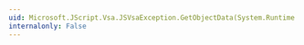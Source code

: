 ```yaml
---
uid: Microsoft.JScript.Vsa.JSVsaException.GetObjectData(System.Runtime.Serialization.SerializationInfo,System.Runtime.Serialization.StreamingContext)
internalonly: False
---
```

